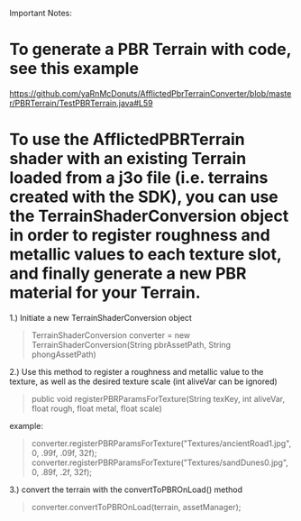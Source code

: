 Important Notes:

# To generate a PBR Terrain with code, see this example
https://github.com/yaRnMcDonuts/AfflictedPbrTerrainConverter/blob/master/PBRTerrain/TestPBRTerrain.java#L59


# To use the AfflictedPBRTerrain shader with an existing Terrain loaded from a j3o file (i.e. terrains created with the SDK), you can use the TerrainShaderConversion object in order to register roughness and metallic values to each texture slot, and finally generate a new PBR material for your Terrain.


1.) Initiate a new TerrainShaderConversion object

   >TerrainShaderConversion converter = new TerrainShaderConversion(String pbrAssetPath, String phongAssetPath)


2.) Use this method to register a roughness and metallic value to the texture, as well as the desired texture scale
   (int aliveVar can be ignored)
   > public void registerPBRParamsForTexture(String texKey, int aliveVar, float rough, float metal, float scale)
 
 example:
   > converter.registerPBRParamsForTexture("Textures/ancientRoad1.jpg", 0, .99f, .09f, 32f);
   > converter.registerPBRParamsForTexture("Textures/sandDunes0.jpg", 0, .89f, .2f, 32f);
 
3.) convert the terrain with the convertToPBROnLoad() method

   >converter.convertToPBROnLoad(terrain, assetManager);


 
